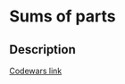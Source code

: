 # Sums of parts
## Description
[Codewars link](https://www.codewars.com/kata/5ce399e0047a45001c853c2b)